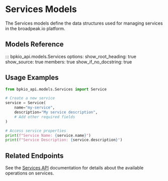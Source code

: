 # Services Models

The Services models define the data structures used for managing services in the broadpeak.io platform.

## Models Reference

::: bpkio_api.models.Services
    options:
      show_root_heading: true
      show_source: true
      members: true
      show_if_no_docstring: true

## Usage Examples

```python
from bpkio_api.models.Services import Service

# Create a new service
service = Service(
    name="my-service",
    description="My service description",
    # Add other required fields
)

# Access service properties
print(f"Service Name: {service.name}")
print(f"Service Description: {service.description}")
```

## Related Endpoints

See the [Services API](../endpoints/services.md) documentation for details about the available operations on services. 